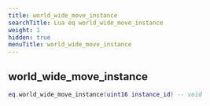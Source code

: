 ```yaml
---
title: world_wide_move_instance
searchTitle: Lua eq world_wide_move_instance
weight: 1
hidden: true
menuTitle: world_wide_move_instance
---
```

## world_wide_move_instance
```lua
eq.world_wide_move_instance(uint16 instance_id) -- void
```